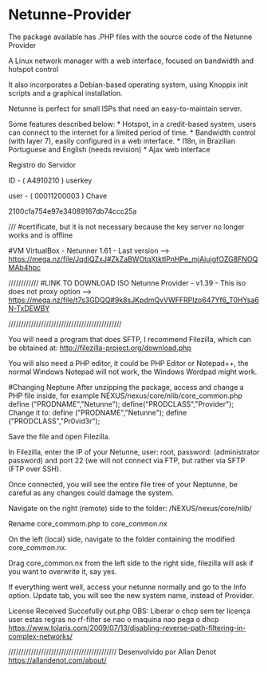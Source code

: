 # Netunne-Provider
The package available has .PHP files with the source code of the Netunne Provider

A Linux network manager with a web interface, focused on bandwidth and hotspot control

It also incorporates a Debian-based operating system, using Knoppix init scripts and a graphical installation.

Netunne is perfect for small ISPs that need an easy-to-maintain server.

Some features described below: * Hotspot, in a credit-based system, users can connect to the internet for a limited period of time. * Bandwidth control (with layer 7), easily configured in a web interface. * I18n, in Brazilian Portuguese and English (needs revision) * Ajax web interface


Registro do Servidor

ID - ( A4910210 ) userkey

user - ( 00011200003 ) Chave

2100cfa754e97e34089167db74ccc25a  

/// #certificate, but it is not necessary because the key server no longer works and is offline

#VM VirtualBox - Netunner 1.61 - Last version 
--> https://mega.nz/file/JqdiQZxJ#ZkZaBWOtqXtktIPnHPe_mjAjujgfOZG8FNOQMAb4hpc  

////////////
#LINK TO DOWNLOAD ISO Netunne Provider - v1.39 - This iso does not proxy option
--> https://mega.nz/file/t7s3GDQQ#9k8sJKpdmQvVWFFRPlzo647Yf6_T0HYsa6N-TxDEWBY

/////////////////////////////////////////////

 
You will need a program that does SFTP, I recommend Filezilla, which can be obtained at: http://filezilla-project.org/download.php

You will also need a PHP editor, it could be PHP Editor or Notepad++, the normal Windows Notepad will not work, the Windows Wordpad might work.


#Changing Neptune
After unzipping the package, access and change a PHP file inside, for example NEXUS/nexus/core/nlib/core_common.php define ("PRODNAME","Netunne"); define("PRODCLASS","Provider"); Change it to: define ("PRODNAME","Netunne"); define ("PRODCLASS","Pr0vid3r");

Save the file and open Filezilla.

In Filezilla, enter the IP of your Netunne, user: root, password: (administrator password) and port 22 (we will not connect via FTP, but rather via SFTP (FTP over SSH).

Once connected, you will see the entire file tree of your Neptunne, be careful as any changes could damage the system.

Navigate on the right (remote) side to the folder: /NEXUS/nexus/core/nlib/

Rename core_commom.php to core_common.nx

On the left (local) side, navigate to the folder containing the modified core_common.nx.

Drag core_common.nx from the left side to the right side, filezilla will ask if you want to overwrite it, say yes.

If everything went well, access your netunne normally and go to the Info option. Update tab, you will see the new system name, instead of Provider.



License Received Succefully out.php
OBS:
Liberar o chcp sem ter licença user estas regras no rf-filter se nao o maquina nao pega o dhcp 
https://www.tolaris.com/2009/07/13/disabling-reverse-path-filtering-in-complex-networks/




///////////////////////////////////////////
Desenvolvido por 
Allan Denot
https://allandenot.com/about/
